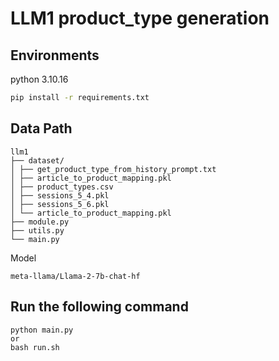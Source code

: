 # LLM1 product_type generation

Environments
---
python 3.10.16
```bash
pip install -r requirements.txt
```

Data Path
---

```
llm1
├── dataset/
│ ├── get_product_type_from_history_prompt.txt
│ ├── article_to_product_mapping.pkl
│ ├── product_types.csv
│ ├── sessions_5_4.pkl
│ ├── sessions_5_6.pkl
│ └── article_to_product_mapping.pkl
├── module.py
├── utils.py
└── main.py
```

Model
```
meta-llama/Llama-2-7b-chat-hf
```
Run the following command
---
```
python main.py
or 
bash run.sh
```
